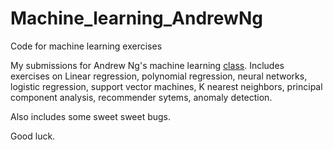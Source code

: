 # Machine_learning_AndrewNg
Code for machine learning exercises

My submissions for Andrew Ng's machine learning [class](https://www.coursera.org/learn/machine-learning).
Includes exercises on Linear regression, polynomial regression, neural networks, logistic regression, support vector machines, 
K nearest neighbors, principal component analysis, recommender sytems, anomaly detection.

Also includes some sweet sweet bugs. 

Good luck.
